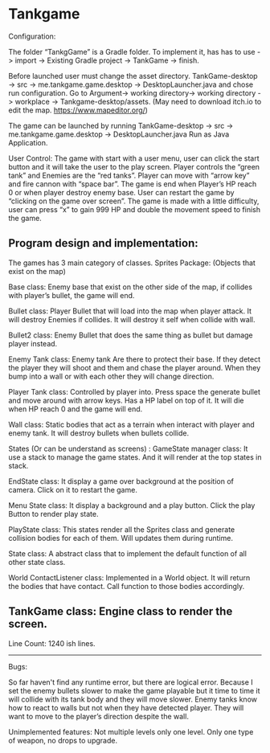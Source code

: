 # Tankgame
Configuration:

The folder “TankgGame” is a Gradle folder. To implement it, has has to use -> import -> Existing Gradle project -> TankGame -> finish. 









Before launched user must change the asset directory. TankGame-desktop -> src -> me.tankgame.game.desktop -> DesktopLauncher.java and chose run configuration. Go to Argument-> working directory-> working directory -> workplace -> Tankgame-desktop/assets.
(May need to download itch.io to edit the map.  https://www.mapeditor.org/)





The game can be launched by running TankGame-desktop -> src -> me.tankgame.game.desktop -> DesktopLauncher.java Run as Java Application. 







User Control: 
The game with start with a user menu, user can click the start button and it will take the user to the play screen. Player controls the “green tank” and Enemies are the “red tanks”. Player can move with “arrow key” and fire cannon with “space bar”.  The game is end when Player’s HP reach 0 or when player destroy enemy base.  User can restart the game by “clicking on the game over screen”. The game is made with a little difficulty, user can press “x” to gain 999 HP and double the movement speed to finish the game. 

Program design and implementation:
---------------------------------------------------------------------------------------------------------------------
The games has 3 main category of classes. 
Sprites Package: (Objects that exist on the map)

Base class: Enemy base that exist on the other side of the map, if collides with player’s bullet, the game will end.

Bullet class: Player Bullet that will load into the map when player attack. It will destroy Enemies if collides. It will destroy it self when collide with wall.  

Bullet2 class: Enemy Bullet that does the same thing as bullet but damage player instead.

Enemy Tank class: Enemy tank  Are there to protect their base. If they detect the player 
they will shoot and them and chase the player around. When they bump into a wall or
with each other they will change direction. 

Player Tank class: Controlled by player into. Press space the generate bullet and move around with arrow keys. Has a HP label on top of it. It will die when HP reach 0 and the game will end.

Wall class: Static bodies that act as a terrain when interact with player and enemy tank. It will destroy bullets when bullets collide. 

States (Or can be understand as screens) : 
GameState manager class: It use a stack to manage the game states. And it will render at the top states in stack.

EndState class: It display a game over background at the position of camera. Click on it to restart the game.

Menu State class: It display a background and a play button. Click the play Button to render play state.

PlayState class: This states render all the Sprites class and generate collision bodies for each of them. Will updates them during runtime.

State class: A abstract class that to implement the default function of all other state class. 

World ContactListener class: Implemented in a World object. It will return the bodies that have contact. Call function to those bodies accordingly. 

TankGame class: Engine class to render the screen. 
---------------------------------------------------------------------------------------------------------------------

Line Count: 1240 ish lines. 

---------------------------------------------------------------------------------------------------------------------
Bugs:

So far haven't find any runtime error, but there are logical error. Because I set the enemy bullets slower to make the game playable but it time to time it will collide with its tank body and they will move slower. Enemy tanks know how to react to walls but not when they have detected player. They will want to move to the player’s direction despite the  wall. 

Unimplemented features: Not multiple levels only one level. Only one type of weapon, no drops to upgrade.  
